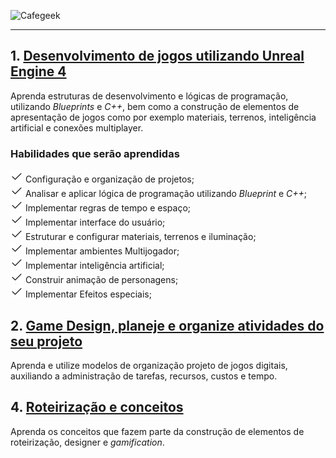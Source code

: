 ![Cafegeek](https://myerco.github.io/unreal-engine/imagens/cafegeek_small.png)
***

## 1. [Desenvolvimento de jogos utilizando Unreal Engine 4](https://myerco.github.io/unreal-engine/unreal.html)  
  Aprenda estruturas de desenvolvimento e lógicas de programação, utilizando *Blueprints* e *C++*, bem como a construção de elementos de apresentação de jogos como por exemplo materiais, terrenos, inteligência artificial e conexões multiplayer.

### Habilidades que serão aprendidas  
  ![Classes de atores](imagens/icons/iconfinder_Check.png) Configuração e organização de projetos;   
  ![Classes de atores](imagens/icons/iconfinder_Check.png) Analisar e aplicar lógica de programação utilizando *Blueprint* e *C++*;     
  ![Classes de atores](imagens/icons/iconfinder_Check.png) Implementar regras de tempo e espaço;  
  ![Classes de atores](imagens/icons/iconfinder_Check.png) Implementar interface do usuário;  
  ![Classes de atores](imagens/icons/iconfinder_Check.png) Estruturar e configurar materiais, terrenos e iluminação;  
  ![Classes de atores](imagens/icons/iconfinder_Check.png) Implementar ambientes Multijogador;  
  ![Classes de atores](imagens/icons/iconfinder_Check.png) Implementar inteligência artificial;  
  ![Classes de atores](imagens/icons/iconfinder_Check.png) Construir animação de personagens;  
  ![Classes de atores](imagens/icons/iconfinder_Check.png) Implementar Efeitos especiais;    

## 2. [Game Design, planeje e organize atividades do seu projeto](#)  
Aprenda e utilize modelos de organização projeto de jogos digitais, auxiliando a administração de tarefas, recursos, custos e tempo.  

## 4. [Roteirização e conceitos](#)
Aprenda os conceitos que fazem parte da construção de elementos de roteirização, designer e _gamification_.
